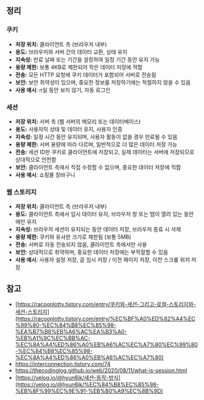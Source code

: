 ## 정리

### **쿠키**

- **저장 위치:** 클라이언트 측 (브라우저 내부)
- **용도:** 브라우저와 서버 간의 데이터 교환, 상태 유지
- **지속성:** 만료 날짜 또는 기간을 설정하여 일정 기간 동안 유지 가능
- **용량 제한:** 보통 4KB로 제한되어 작은 데이터 저장에 적합
- **전송:** 모든 HTTP 요청에 쿠키 데이터가 포함되어 서버로 전송됨
- **보안:** 보안 취약성이 있으며, 중요한 정보를 저장하기에는 적절하지 않을 수 있음
- **사용 예시**: n일 동안 보지 않기, 자동 로그인

### **세션**

- **저장 위치:** 서버 측 (웹 서버의 메모리 또는 데이터베이스)
- **용도:** 사용자의 상태 및 데이터 유지, 사용자 인증
- **지속성:** 일정 시간 동안 유지되며, 사용자 활동이 없을 경우 만료될 수 있음
- **용량 제한:** 서버 용량에 따라 다르며, 일반적으로 더 많은 데이터 저장 가능
- **전송:** 세션 ID만 쿠키로 클라이언트에 저장되고, 실제 데이터는 서버에 저장되므로 상대적으로 안전함
- **보안:** 클라이언트 측에서 직접 수정할 수 없으며, 중요한 데이터 저장에 적합
- **사용 예시**: 쇼핑몰 장바구니

### **웹 스토리지**

- **저장 위치:** 클라이언트 측 (브라우저 내부)
- **용도:** 클라이언트 측에서 임시 데이터 유지, 브라우저 창 또는 탭이 열려 있는 동안에만 유지
- **지속성:** 브라우저 세션이 유지되는 동안 데이터 저장, 브라우저 종료 시 삭제
- **용량 제한:** 쿠키와 유사한 크기로 제한됨 (보통 5MB)
- **전송:** 서버로 자동 전송되지 않음, 클라이언트 측에서만 사용
- **보안:** 상대적으로 취약하며, 중요한 데이터 저장에는 부적절할 수 있음
- **사용 예시**: 사용자 설정 저장, 글 임시 저장 / 이전 페이지 저장, 이전 스크롤 위치 저장

## 참고

- [https://racoonlotty.tistory.com/entry/쿠키와-세션-그리고-로컬-스토리지와-세션-스토리지](https://racoonlotty.tistory.com/entry/%EC%BF%A0%ED%82%A4%EC%99%80-%EC%84%B8%EC%85%98-%EA%B7%B8%EB%A6%AC%EA%B3%A0-%EB%A1%9C%EC%BB%AC-%EC%8A%A4%ED%86%A0%EB%A6%AC%EC%A7%80%EC%99%80-%EC%84%B8%EC%85%98-%EC%8A%A4%ED%86%A0%EB%A6%AC%EC%A7%80)
- https://interconnection.tistory.com/74
- https://thecodinglog.github.io/web/2020/08/11/what-is-session.html
- [https://velog.io/@hyun6ik/세션-동작-방식](https://velog.io/@hyun6ik/%EC%84%B8%EC%85%98-%EB%8F%99%EC%9E%91-%EB%B0%A9%EC%8B%9D)
